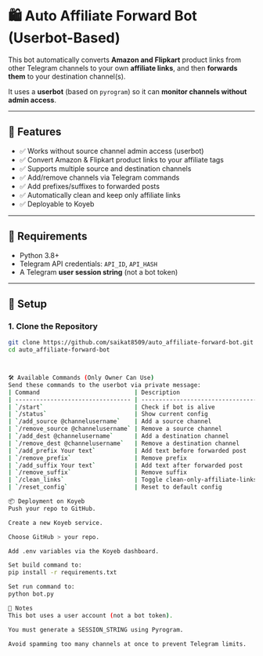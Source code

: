 # 🛍️ Auto Affiliate Forward Bot (Userbot-Based)

This bot automatically converts **Amazon and Flipkart** product links from other Telegram channels to your own **affiliate links**, and then **forwards them** to your destination channel(s).

It uses a **userbot** (based on `pyrogram`) so it can **monitor channels without admin access**.

---

## 🚀 Features

- ✅ Works without source channel admin access (userbot)
- ✅ Convert Amazon & Flipkart product links to your affiliate tags
- ✅ Supports multiple source and destination channels
- ✅ Add/remove channels via Telegram commands
- ✅ Add prefixes/suffixes to forwarded posts
- ✅ Automatically clean and keep only affiliate links
- ✅ Deployable to Koyeb

---

## 🧩 Requirements

- Python 3.8+
- Telegram API credentials: `API_ID`, `API_HASH`
- A Telegram **user session string** (not a bot token)

---

## 🔐 Setup

### 1. Clone the Repository

```bash
git clone https://github.com/saikat8509/auto_affiliate-forward-bot.git
cd auto_affiliate-forward-bot



🛠 Available Commands (Only Owner Can Use)
Send these commands to the userbot via private message:
| Command                           | Description                       |
| --------------------------------- | --------------------------------- |
| `/start`                          | Check if bot is alive             |
| `/status`                         | Show current config               |
| `/add_source @channelusername`    | Add a source channel              |
| `/remove_source @channelusername` | Remove a source channel           |
| `/add_dest @channelusername`      | Add a destination channel         |
| `/remove_dest @channelusername`   | Remove a destination channel      |
| `/add_prefix Your text`           | Add text before forwarded post    |
| `/remove_prefix`                  | Remove prefix                     |
| `/add_suffix Your text`           | Add text after forwarded post     |
| `/remove_suffix`                  | Remove suffix                     |
| `/clean_links`                    | Toggle clean-only-affiliate-links |
| `/reset_config`                   | Reset to default config           |

📦 Deployment on Koyeb
Push your repo to GitHub.

Create a new Koyeb service.

Choose GitHub > your repo.

Add .env variables via the Koyeb dashboard.

Set build command to:
pip install -r requirements.txt

Set run command to:
python bot.py

🧠 Notes
This bot uses a user account (not a bot token).

You must generate a SESSION_STRING using Pyrogram.

Avoid spamming too many channels at once to prevent Telegram limits.

